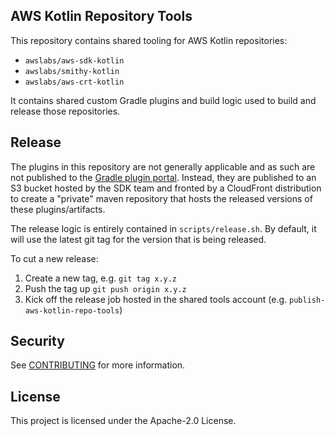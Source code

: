 ## AWS Kotlin Repository Tools

This repository contains shared tooling for AWS Kotlin repositories:

* `awslabs/aws-sdk-kotlin`
* `awslabs/smithy-kotlin`
* `awslabs/aws-crt-kotlin`

It contains shared custom Gradle plugins and build logic used to build and release those repositories.

## Release

The plugins in this repository are not generally applicable and as such are not published to the 
[Gradle plugin portal](https://plugins.gradle.org/). Instead, they are published to an S3 bucket
hosted by the SDK team and fronted by a CloudFront distribution to create a "private" maven repository that
hosts the released versions of these plugins/artifacts.

The release logic is entirely contained in `scripts/release.sh`. By default, it will use the latest git tag for the
version that is being released.

To cut a new release:

1. Create a new tag, e.g. `git tag x.y.z`
2. Push the tag up `git push origin x.y.z`
3. Kick off the release job hosted in the shared tools account (e.g. `publish-aws-kotlin-repo-tools`)


## Security

See [CONTRIBUTING](CONTRIBUTING.md#security-issue-notifications) for more information.

## License

This project is licensed under the Apache-2.0 License.

